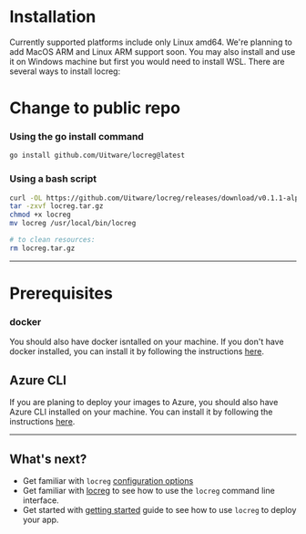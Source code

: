 # Installation 

Currently supported platforms include only Linux amd64. We're planning to add MacOS ARM and Linux ARM support soon.
You may also install and use it on Windows machine but first you would need to install WSL. There are several ways to install locreg:

# Change to public repo
### Using the go install command 
```bash
go install github.com/Uitware/locreg@latest  
```

### Using a bash script
```bash
curl -OL https://github.com/Uitware/locreg/releases/download/v0.1.1-alpha/locreg.tar.gz
tar -zxvf locreg.tar.gz
chmod +x locreg
mv locreg /usr/local/bin/locreg

# to clean resources: 
rm locreg.tar.gz
```

---
# Prerequisites 
### docker
You should also have docker isntalled on your machine. If you don't have docker installed, you can install it by 
following the instructions [here](https://docs.docker.com/get-docker/).

## Azure CLI
If you are planing to deploy your images to Azure, you should also have Azure CLI installed on your machine. 
You can install it by following the instructions [here](https://docs.microsoft.com/en-us/cli/azure/install-azure-cli).

---
## What's next?
- Get familiar with `locreg` [configuration options](./configuration.md)
- Get familiar with [locreg](./cli/locreg.md) to see how to use the `locreg` command line interface.
- Get started with [getting started](./getting_started.md) guide to see how to use `locreg` to deploy your app.
